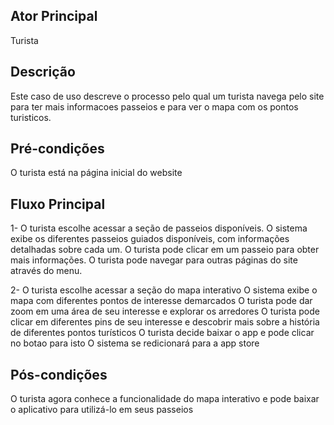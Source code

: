 ## Ator Principal
Turista

## Descrição  
Este caso de uso descreve o processo pelo qual um turista navega pelo site para ter mais informacoes passeios e para ver o mapa com os pontos turisticos.

## Pré-condições
O turista está na página inicial do website

## Fluxo Principal
1-
O turista escolhe acessar a seção de passeios disponíveis.
O sistema exibe os diferentes passeios guiados disponíveis, com informações detalhadas sobre cada um.
O turista pode clicar em um passeio para obter mais informações.
O turista pode navegar para outras páginas do site através do menu.

2- 
O turista escolhe acessar a seção do mapa interativo
O sistema exibe o mapa com diferentes pontos de interesse demarcados
O turista pode dar zoom em uma área de seu interesse e explorar os arredores
O turista pode clicar em diferentes pins de seu interesse e descobrir mais sobre a história de diferentes pontos turísticos
O turista decide baixar o app e pode clicar no botao para isto
O sistema se redicionará para a app store

## Pós-condições
O turista agora conhece a funcionalidade do mapa interativo e pode baixar o aplicativo para utilizá-lo em seus passeios
